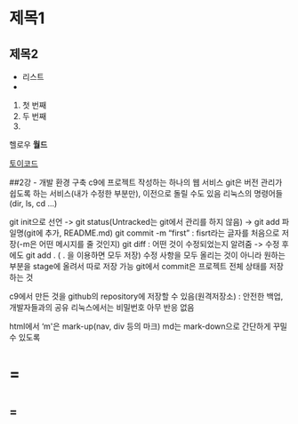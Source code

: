 # 제목1
## 제목2

- 리스트
- 

1. 첫 번째
2. 두 번째
3. 

헬로우 **월드**

[토이코드](http://toycode.net)

##2강 - 개발 환경 구축
c9에 프로젝트 작성하는 하나의 웹 서비스
git은 버전 관리가 쉽도록 하는 서비스(내가 수정한 부분만), 이전으로 돌릴 수도 있음
리눅스의 명령어들(dir, ls, cd ...)

git init으로 선언 -> git status(Untracked는 git에서 관리를 하지 않음) -> git add 파일명(git에 추가, README.md)
git commit -m “first” : fisrt라는 글자를 처음으로 저장(-m은 어떤 메시지를 줄 것인지)
git diff : 어떤 것이 수정되었는지 알려줌 -> 수정 후에도 git add . ( . 을 이용하면 모두 저장)
 수정 사항을 모두 올리는 것이 아니라 원하는 부분을 stage에 올려서 따로 저장 가능
git에서 commit은 프로젝트 전체 상태를 저장하는 것

c9에서 만든 것을 github의 repository에 저장할 수 있음(원격저장소) : 안전한 백업, 개발자들과의 공유
리눅스에서는 비밀번호 아무 반응 없음

html에서 ‘m'은 mark-up(nav, div 등의 마크)
md는 mark-down으로 간단하게 꾸밀 수 있도록
 # = <h1>
 ## = <h2>